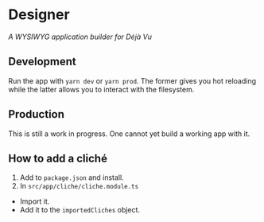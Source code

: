 # Designer
*A WYSIWYG application builder for Déjà Vu*

## Development
Run the app with `yarn dev` or `yarn prod`. The former gives you hot reloading while the latter allows you to interact with the filesystem.

## Production
This is still a work in progress. One cannot yet build a working app with it.

## How to add a cliché
1. Add to `package.json` and install.
2. In `src/app/cliche/cliche.module.ts`
  - Import it.
  - Add it to the `importedCliches` object.
